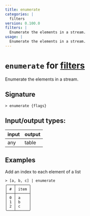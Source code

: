 ```yaml
---
title: enumerate
categories: |
  filters
version: 0.100.0
filters: |
  Enumerate the elements in a stream.
usage: |
  Enumerate the elements in a stream.
---
```

<!-- This file is automatically generated. Please edit the command in https://github.com/nushell/nushell instead. -->

# `enumerate` for [filters](/commands/categories/filters.md)

<div class='command-title'>Enumerate the elements in a stream.</div>

## Signature

```> enumerate {flags} ```


## Input/output types:

| input | output |
| ----- | ------ |
| any   | table  |

## Examples

Add an index to each element of a list
```nu
> [a, b, c] | enumerate
╭───┬──────╮
│ # │ item │
├───┼──────┤
│ 0 │ a    │
│ 1 │ b    │
│ 2 │ c    │
╰───┴──────╯

```
